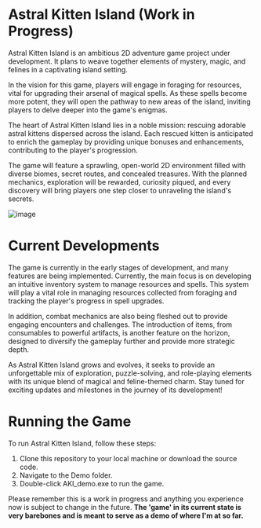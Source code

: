 # Astral Kitten Island (Work in Progress)
Astral Kitten Island is an ambitious 2D adventure game project under development. It plans to weave together elements of mystery, magic, and felines in a captivating island setting.

In the vision for this game, players will engage in foraging for resources, vital for upgrading their arsenal of magical spells. As these spells become more potent, they will open the pathway to new areas of the island, inviting players to delve deeper into the game's enigmas.

The heart of Astral Kitten Island lies in a noble mission: rescuing adorable astral kittens dispersed across the island. Each rescued kitten is anticipated to enrich the gameplay by providing unique bonuses and enhancements, contributing to the player's progression.

The game will feature a sprawling, open-world 2D environment filled with diverse biomes, secret routes, and concealed treasures. With the planned mechanics, exploration will be rewarded, curiosity piqued, and every discovery will bring players one step closer to unraveling the island's secrets.

![image](https://github.com/phoolcmd/AKI-Game-Source/assets/121768237/c91ec680-eb13-4713-95b0-5121819fc31c)


# Current Developments
The game is currently in the early stages of development, and many features are being implemented. Currently, the main focus is on developing an intuitive inventory system to manage resources and spells. This system will play a vital role in managing resources collected from foraging and tracking the player's progress in spell upgrades.

In addition, combat mechanics are also being fleshed out to provide engaging encounters and challenges. The introduction of items, from consumables to powerful artifacts, is another feature on the horizon, designed to diversify the gameplay further and provide more strategic depth.

As Astral Kitten Island grows and evolves, it seeks to provide an unforgettable mix of exploration, puzzle-solving, and role-playing elements with its unique blend of magical and feline-themed charm. Stay tuned for exciting updates and milestones in the journey of its development!

# Running the Game
To run Astral Kitten Island, follow these steps:

1. Clone this repository to your local machine or download the source code.
2. Navigate to the Demo folder.
3. Double-click AKI_demo.exe to run the game.

Please remember this is a work in progress and anything you experience now is subject to change in the future.
**The 'game' in its current state is very barebones and is meant to serve as a demo of where I'm at so far.**
